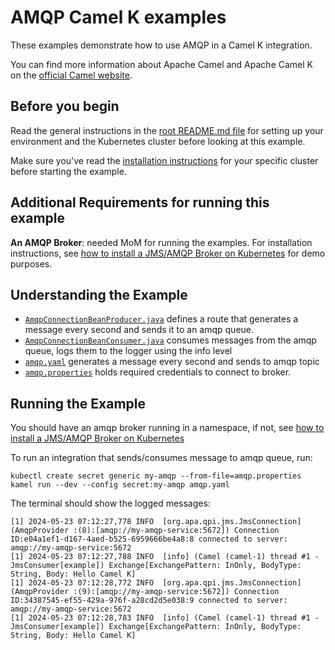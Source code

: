 # AMQP Camel K examples

These examples demonstrate how to use AMQP in a Camel K integration.

You can find more information about Apache Camel and Apache Camel K on the [official Camel website](https://camel.apache.org).

## Before you begin

Read the general instructions in the [root README.md file](/README.md) for setting up your environment and the Kubernetes cluster before looking at this example.

Make sure you've read the [installation instructions](https://camel.apache.org/camel-k/latest/installation/installation.html) for your specific
cluster before starting the example.

## Additional Requirements for running this example

**An AMQP Broker**: needed MoM for running the examples. For installation instructions, see [how to install a JMS/AMQP Broker on Kubernetes](./artemis/) for demo purposes.

## Understanding the Example

- [`AmqpConnectionBeanProducer.java`](./AmqpConnectionBeanProducer.java) defines a route that generates a message every second and sends it to an amqp queue.
- [`AmqpConnectionBeanConsumer.java`](./AmqpConnectionBeanConsumer.java) consumes messages from the amqp queue, logs them to the logger using the info level
- [`amqp.yaml`](./amqp.yaml) generates a message every second and sends to amqp topic
- [`amqp.properties`](./amqp.properties) holds required credentials to connect to broker.

## Running the Example

You should have an amqp broker running in a namespace, if not, see [how to install a JMS/AMQP Broker on Kubernetes](./artemis/)

To run an integration that sends/consumes message to amqp queue, run:
```
kubectl create secret generic my-amqp --from-file=amqp.properties
kamel run --dev --config secret:my-amqp amqp.yaml
```

The terminal should show the logged messages:
```console
[1] 2024-05-23 07:12:27,778 INFO  [org.apa.qpi.jms.JmsConnection] (AmqpProvider :(8):[amqp://my-amqp-service:5672]) Connection ID:e04a1ef1-d167-4aed-b525-6959666be4a8:8 connected to server: amqp://my-amqp-service:5672
[1] 2024-05-23 07:12:27,788 INFO  [info] (Camel (camel-1) thread #1 - JmsConsumer[example]) Exchange[ExchangePattern: InOnly, BodyType: String, Body: Hello Camel K]
[1] 2024-05-23 07:12:28,772 INFO  [org.apa.qpi.jms.JmsConnection] (AmqpProvider :(9):[amqp://my-amqp-service:5672]) Connection ID:34387545-ef55-429a-976f-a28cd2d5e038:9 connected to server: amqp://my-amqp-service:5672
[1] 2024-05-23 07:12:28,783 INFO  [info] (Camel (camel-1) thread #1 - JmsConsumer[example]) Exchange[ExchangePattern: InOnly, BodyType: String, Body: Hello Camel K]
```